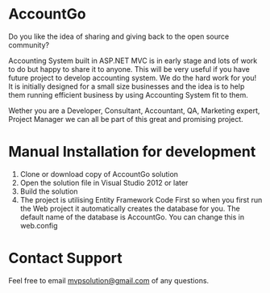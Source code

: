 # AccountGo

Do you like the idea of sharing and giving back to the open source community?

Accounting System built in ASP.NET MVC is in early stage and lots of work to do but happy to share it to anyone. This will be very useful if you have future project to develop accounting system. We do the hard work for you!
It is initially designed for a small size businesses and the idea is to help them running efficient business by using Accounting System fit to them.

Wether you are a Developer, Consultant, Accountant, QA, Marketing expert, Project Manager we can all be part of this great and promising project.

# Manual Installation for development

1. Clone or download copy of AccountGo solution
2. Open the solution file in Visual Studio 2012 or later
3. Build the solution
4. The project is utilising Entity Framework Code First so when you first run the Web project it automatically creates the database for you. The default name of the database is AccountGo. You can change this in web.config

# Contact Support
Feel free to email mvpsolution@gmail.com of any questions.

